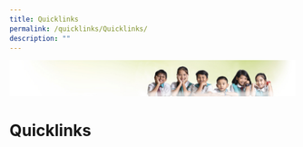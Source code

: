 ```yaml
---
title: Quicklinks
permalink: /quicklinks/Quicklinks/
description: ""
---
```

![](/images/Banner.jpg)

Quicklinks
==========